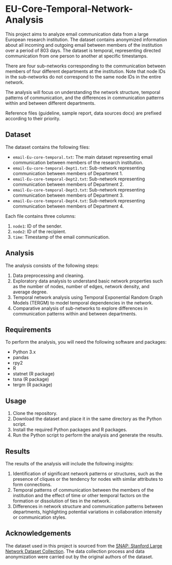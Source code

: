# EU-Core-Temporal-Network-Analysis

This project aims to analyze email communication data from a large European research institution. The dataset contains anonymized information about all incoming and outgoing email between members of the institution over a period of 803 days. The dataset is temporal, representing directed communication from one person to another at specific timestamps.

There are four sub-networks corresponding to the communication between members of four different departments at the institution. Note that node IDs in the sub-networks do not correspond to the same node IDs in the entire network.

The analysis will focus on understanding the network structure, temporal patterns of communication, and the differences in communication patterns within and between different departments.

Reference files (guideline, sample report, data sources docx) are prefixed according to their priority.

## Dataset

The dataset contains the following files:

- `email-Eu-core-temporal.txt`: The main dataset representing email communication between members of the research institution.
- `email-Eu-core-temporal-Dept1.txt`: Sub-network representing communication between members of Department 1.
- `email-Eu-core-temporal-Dept2.txt`: Sub-network representing communication between members of Department 2.
- `email-Eu-core-temporal-Dept3.txt`: Sub-network representing communication between members of Department 3.
- `email-Eu-core-temporal-Dept4.txt`: Sub-network representing communication between members of Department 4.

Each file contains three columns:

1. `node1`: ID of the sender.
2. `node2`: ID of the recipient.
3. `time`: Timestamp of the email communication.

## Analysis

The analysis consists of the following steps:

1. Data preprocessing and cleaning.
2. Exploratory data analysis to understand basic network properties such as the number of nodes, number of edges, network density, and average degree.
3. Temporal network analysis using Temporal Exponential Random Graph Models (TERGM) to model temporal dependencies in the network.
4. Comparative analysis of sub-networks to explore differences in communication patterns within and between departments.

## Requirements

To perform the analysis, you will need the following software and packages:

- Python 3.x
- pandas
- rpy2
- R
- statnet (R package)
- tsna (R package)
- tergm (R package)

## Usage

1. Clone the repository.
2. Download the dataset and place it in the same directory as the Python script.
3. Install the required Python packages and R packages.
4. Run the Python script to perform the analysis and generate the results.

## Results

The results of the analysis will include the following insights:

1. Identification of significant network patterns or structures, such as the presence of cliques or the tendency for nodes with similar attributes to form connections.
2. Temporal patterns of communication between the members of the institution and the effect of time or other temporal factors on the formation or dissolution of ties in the network.
3. Differences in network structure and communication patterns between departments, highlighting potential variations in collaboration intensity or communication styles.

## Acknowledgements

The dataset used in this project is sourced from the [SNAP: Stanford Large Network Dataset Collection](https://snap.stanford.edu/data/email-Eu-core-temporal.html). The data collection process and data anonymization were carried out by the original authors of the dataset.

